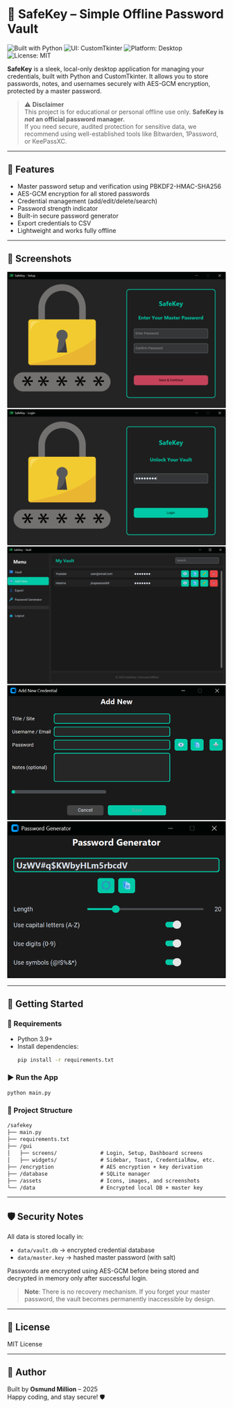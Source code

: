 # 🔐 SafeKey – Simple Offline Password Vault

![Built with Python](https://img.shields.io/badge/Built%20with-Python-3776AB?style=flat&logo=python&logoColor=white)
![UI: CustomTkinter](https://img.shields.io/badge/UI-CustomTkinter-00c9a7?style=flat&logo=python&logoColor=white)
![Platform: Desktop](https://img.shields.io/badge/Platform-Desktop-blue?style=flat)
![License: MIT](https://img.shields.io/badge/License-MIT-green.svg)

**SafeKey** is a sleek, local-only desktop application for managing your credentials, built with Python and CustomTkinter. It allows you to store passwords, notes, and usernames securely with AES-GCM encryption, protected by a master password.

> ⚠️ **Disclaimer**  
> This project is for educational or personal offline use only. **SafeKey is *not* an official password manager.**  
> If you need secure, audited protection for sensitive data, we recommend using well-established tools like Bitwarden, 1Password, or KeePassXC.

---

## 🧩 Features

- Master password setup and verification using PBKDF2-HMAC-SHA256
- AES-GCM encryption for all stored passwords
- Credential management (add/edit/delete/search)
- Password strength indicator
- Built-in secure password generator
- Export credentials to CSV
- Lightweight and works fully offline

---

## 📸 Screenshots

![Setup Screen](assets/screens/setup.png)  
![Login Screen](assets/screens/login.png)  
![Dashboard](assets/screens/dashboard.png)  
![Add Credential](assets/screens/add.png)  
![Password Generator](assets/screens/generator.png)  

---

## 🚀 Getting Started

### 🔧 Requirements

- Python 3.9+
- Install dependencies:
  ```bash
  pip install -r requirements.txt
  ```

### ▶️ Run the App

```
python main.py
```

### 📁 Project Structure

```
/safekey
├── main.py
├── requirements.txt
├── /gui
│   ├── screens/              # Login, Setup, Dashboard screens
│   ├── widgets/              # Sidebar, Toast, CredentialRow, etc.
├── /encryption               # AES encryption + key derivation
├── /database                 # SQLite manager
├── /assets                   # Icons, images, and screenshots
└── /data                     # Encrypted local DB + master key
```

---

## 🛡️ Security Notes

All data is stored locally in:

- `data/vault.db` → encrypted credential database  
- `data/master.key` → hashed master password (with salt)

Passwords are encrypted using AES-GCM before being stored and decrypted in memory only after successful login.

> **Note**: There is no recovery mechanism. If you forget your master password, the vault becomes permanently inaccessible by design.

---

## 📄 License

MIT License

---

## 👤 Author

Built by **Osmund Million** – 2025  
Happy coding, and stay secure! 🛡️
